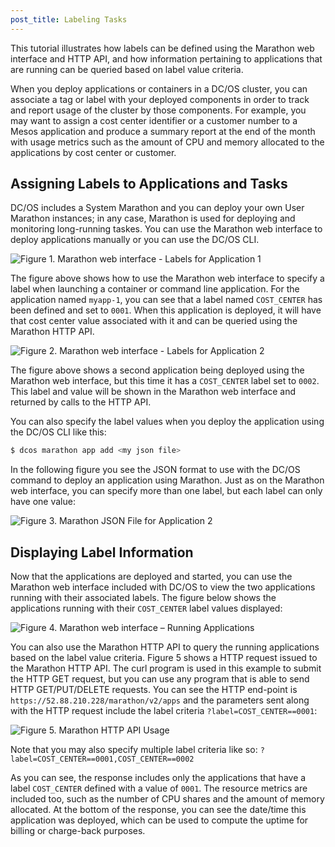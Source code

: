 ```yaml
---
post_title: Labeling Tasks
---
```

<!-- This source repo for this topic is https://github.com/dcos/dcos-docs -->
This tutorial illustrates how labels can be defined using the Marathon web interface and HTTP API, and how information pertaining to applications that are running can be queried based on label value criteria.

When you deploy applications or containers in a DC/OS cluster, you can associate a tag or label with your deployed components in order to track and report usage of the cluster by those components. For example, you may want to assign a cost center identifier or a customer number to a Mesos application and produce a summary report at the end of the month with usage metrics such as the amount of CPU and memory allocated to the applications by cost center or customer.

## Assigning Labels to Applications and Tasks

DC/OS includes a System Marathon and you can deploy your own User Marathon instances; in any case, Marathon is used for deploying and monitoring long-running taskes. You can use the Marathon web interface to deploy applications manually or you can use the DC/OS CLI.

![Figure 1. Marathon web interface - Labels for Application 1](../img/labels_demo_figure_1-800x540.jpg)

The figure above shows how to use the Marathon web interface to specify a label when launching a container or command line application. For the application named `myapp-1`, you can see that a label named `COST_CENTER` has been defined and set to `0001`. When this application is deployed, it will have that cost center value associated with it and can be queried using the Marathon HTTP API.

![Figure 2. Marathon web interface - Labels for Application 2](../img/labels_demo_figure_2-800x540.jpg)

The figure above shows a second application being deployed using the Marathon web interface, but this time it has a `COST_CENTER` label set to `0002`. This label and value will be shown in the Marathon web interface and returned by calls to the HTTP API.

You can also specify the label values when you deploy the application using the DC/OS CLI like this:

```bash
$ dcos marathon app add <my json file>
```

In the following figure you see the JSON format to use with the DC/OS command to deploy an application using Marathon. Just as on the Marathon web interface, you can specify more than one label, but each label can only have one value:

![Figure 3. Marathon JSON File for Application 2](../img/labels_demo_figure_3-800x385.jpg)

## Displaying Label Information

Now that the applications are deployed and started, you can use the Marathon web interface included with DC/OS to view the two applications running with their associated labels. The figure below shows the applications running with their `COST_CENTER` label values displayed:

![Figure 4. Marathon web interface – Running Applications](../img/labels_demo_figure_4-800x540.jpg)

You can also use the Marathon HTTP API to query the running applications based on the label value criteria. Figure 5 shows a HTTP request issued to the Marathon HTTP API. The curl program is used in this example to submit the HTTP GET request, but you can use any program that is able to send HTTP GET/PUT/DELETE requests. You can see the HTTP end-point is `https://52.88.210.228/marathon/v2/apps` and the parameters sent along with the HTTP request include the label criteria `?label=COST_CENTER==0001`:

![Figure 5. Marathon HTTP API Usage](../img/labels_demo_figure_5.jpg)

Note that you may also specify multiple label criteria like so: `?label=COST_CENTER==0001,COST_CENTER==0002`

As you can see, the response includes only the applications that have a label `COST_CENTER` defined with a value of `0001`. The resource metrics are included too, such as the number of CPU shares and the amount of memory allocated. At the bottom of the response, you can see the date/time this application was deployed, which can be used to compute the uptime for billing or charge-back purposes.
